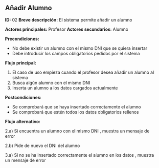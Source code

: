 ## Añadir Alumno

**ID:** 02
**Breve descripción:** El sistema permite añadir un alumno


**Actores principales:** Profesor
**Actores secundarios:** Alumno

**Precondiciones:**
* No debe existir un alumno con el mismo DNI que se quiera insertar
* Debe introducir los campos obligatorios pedidos por el sistema

**Flujo principal:** 

1. El caso de uso empieza cuando el profesor desea añadir un alumno al sistema
2. Busca algún alumno con el mismo DNI
3. Inserta un alumno a los datos cargados actualmente




**Postcondiciones:**
* Se comprobará que se haya insertado correctamente el alumno
* Se comprobará que estén todos los datos obligatorios rellenos


**Flujo alternativo:**

2.a) Si encuentra un alumno con el mismo DNI , muestra un mensaje de error

2.b) Pide de nuevo el DNI del alumno

3.a) Si no se ha insertado correctamente el alumno en los datos , muestra un mensaje de error